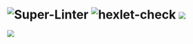 # ![Super-Linter](https://github.com/Wesrtty/backend-project-lvl1/workflows/Super-Linter/badge.svg) ![hexlet-check](https://github.com/Wesrtty/backend-project-lvl1/workflows/hexlet-check/badge.svg?branch=main) <a href="https://codeclimate.com/github/codeclimate/codeclimate/maintainability"><img src="https://api.codeclimate.com/v1/badges/a99a88d28ad37a79dbf6/maintainability" /></a>

<a href="https://asciinema.org/a/lmpS1AtnrannP9FXr3VGAVQVp" target="_blank"><img src="https://asciinema.org/a/lmpS1AtnrannP9FXr3VGAVQVp.svg" /></a>
